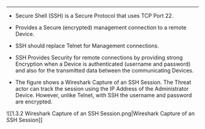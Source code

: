 
---
- Secure Shell (SSH) is a Secure Protocol that uses TCP Port 22.
- Provides a Secure (encrypted) management connection to a remote Device.
- SSH should replace Telnet for Management connections.
- SSH Provides Security for remote connections by providing strong Encryption when a Device is authenticated (username and password) and also for the transmitted data between the communicating Devices.

- The figure shows a Wireshark Capture of an SSH Session.
  The Threat actor can track the session using the IP Address of the Administrator Device.
  However, unlike Telnet, with SSH the username and password are encrypted.

![[1.3.2 Wireshark Capture of an SSH Session.png|Wireshark Capture of an SSH Session]]
